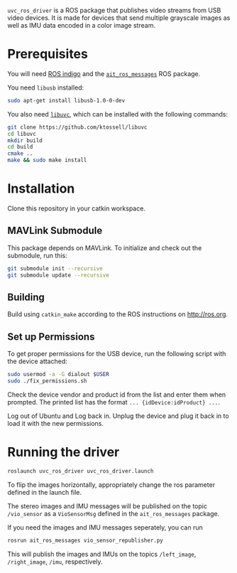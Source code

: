 `uvc_ros_driver` is a ROS package that publishes video streams from USB video devices. It is made for devices that send multiple grayscale images as well as IMU data encoded in a color image stream.

# Prerequisites
You will need [ROS indigo](http://wiki.ros.org/indigo/Installation/Ubuntu) and the [`ait_ros_messages`](https://github.com/ethz-ait/ait_ros_messages) ROS package.

You need `libusb` installed:

```bash
sudo apt-get install libusb-1.0-0-dev
```

You also need [`libuvc`](https://github.com/ktossell/libuvc), which can be installed with the following commands:
```bash
git clone https://github.com/ktossell/libuvc
cd libuvc
mkdir build
cd build
cmake ..
make && sudo make install
```

# Installation
Clone this repository in your catkin workspace.

## MAVLink Submodule

This package depends on MAVLink. To initialize and check out the submodule, run this:

```bash
git submodule init --recursive
git submodule update --recursive
```

## Building

Build using `catkin_make` according to the ROS instructions on http://ros.org.

## Set up Permissions

To get proper permissions for the USB device, run the following script with the device attached:
```bash
sudo usermod -a -G dialout $USER
sudo ./fix_permissions.sh
```
Check the device vendor and product id from the list and enter them when prompted. The printed list has the format
`... {idDevice:idProduct} ...`.

Log out of Ubuntu and Log back in. Unplug the device and plug it back in to load it with the new permissions.

# Running the driver
```bash
roslaunch uvc_ros_driver uvc_ros_driver.launch
```
To flip the images horizontally, appropriately change the ros parameter defined in the launch file.

The stereo images and IMU messages will be published on the topic `/vio_sensor` as a `VioSensorMsg` defined in the `ait_ros_messages` package.

If you need the images and IMU messages seperately, you can run
```bash
rosrun ait_ros_messages vio_sensor_republisher.py
```
This will publish the images and IMUs on the topics `/left_image`, `/right_image`, `/imu`, respectively.
